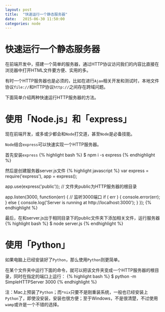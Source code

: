 ```yaml
---
layout: post
title:  "快速运行一个静态服务器"
date:   2015-06-30 11:50:00
categories: node
---
```

# 快速运行一个静态服务器
在前端开发中，搭建一个简单的服务器，通过HTTP协议访问我们的内容比直接在浏览器中打开HTML文件要方便、实用的多。

有时一个HTTP服务器也是必须的，比如在进行`Ajax`相关开发和测试时，本地文件协议`file://`和HTTP协议`http://`之间存在跨域问题。

下面简单介绍两种快速运行HTTP服务器的方法。

# 使用「Node.js」和「express」
现在前端开发，或多或少都会和`Node`打交道，甚至`Node`是必备技能。

`Node`结合`express`可以快速实现一个HTTP服务器。

首先安装`express`
{% highlight bash %}
$ npm i -s express
{% endhighlight %}

然后是创建服务器server.js文件
{% highlight javascript %}
var express = require('express'),
    app = express();

  app.use(express('public'));    // 文件夹public为HTTP服务器的根目录

  app.listen(3000, function(err) {    // 监听3000端口
    if ( err ) {
      console.error(err);
    } else {
      console.log('Server is running at http://localhost:3000');
    }
  });
{% endhighlight %}

最后，在和server.js出于相同目录下的public文件夹下添加相关文件，运行服务器
{% highlight bash %}
$ node server.js
{% endhighlight %}

# 使用「Python」
如果电脑上已经安装好了`Python`，那么使用`Python`则更简单。

在某个文件夹中运行下面的命令，就可以把该文件夹变成一个HTTP服务器的根目录，同时在指定的端口上运行：
{% highlight bash %}
$ python -m SimpleHTTPServer 3000
{% endhighlight %}

注：Mac上预装了`Python`；而`*nix`只要不是刚重装系统，一般也已经安装上`Python`了，即使没安装，安装也很方便；至于Windows，不是很清楚，不过使用`wamp`或许是一个不错的选择。
